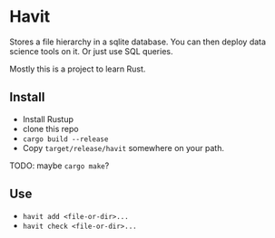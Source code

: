 # Havit

Stores a file hierarchy in a sqlite database. You can then deploy data science tools on it. Or just use SQL queries.

Mostly this is a project to learn Rust.

## Install

* Install Rustup
* clone this repo
* `cargo build --release`
* Copy `target/release/havit` somewhere on your path.

TODO: maybe `cargo make`?

## Use

* `havit add <file-or-dir>...`
* `havit check <file-or-dir>...`
